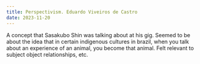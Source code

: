 ```yaml
---
title: Perspectivism. Eduardo Viveiros de Castro
date: 2023-11-20
---
```



A concept that Sasakubo Shin was talking about at his gig. Seemed to be about the idea that in certain indigenous cultures in brazil, when you talk about an experience of an animal, you become that animal. Felt relevant to subject object relationships, etc. 